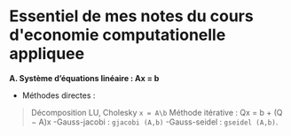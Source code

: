 # Essentiel de mes notes du cours d'economie computationelle appliquee

**A. Système d’équations linéaire : Ax = b**

* Méthodes directes : 
>Décomposition LU, Cholesky `x = A\b`
>Méthode itérative : Qx = b + (Q − A)x
-Gauss-jacobi : `gjacobi (A,b)`
-Gauss-seidel : `gseidel (A,b)`.

